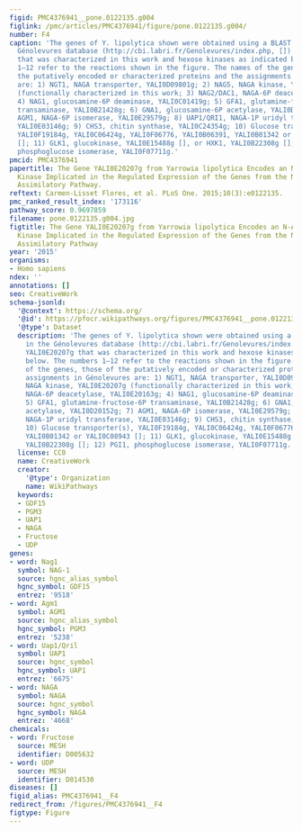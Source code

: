 ```yaml
---
figid: PMC4376941__pone.0122135.g004
figlink: /pmc/articles/PMC4376941/figure/pone.0122135.g004/
number: F4
caption: 'The genes of Y. lipolytica shown were obtained using a BLAST search in the
  Génolevures database (http://cbi.labri.fr/Genolevures/index.php, []) except YALI0E20207g
  that was characterized in this work and hexose kinases as indicated below. The numbers
  1–12 refer to the reactions shown in the figure. The names of the genes, those of
  the putatively encoded or characterized proteins and the assignments in Génolevures
  are: 1) NGT1, NAGA transporter, YALI0D09801g; 2) NAG5, NAGA kinase, YALI0E20207g
  (functionally characterized in this work; 3) NAG2/DAC1, NAGA-6P deacetylase, YALI0E20163g;
  4) NAG1, glucosamine-6P deaminase, YALI0C01419g; 5) GFA1, glutamine-fructose-6P
  transaminase, YALI0B21428g; 6) GNA1, glucosamine-6P acetylase, YALI0D20152g; 7)
  AGM1, NAGA-6P isomerase, YALI0E29579g; 8) UAP1/QRI1, NAGA-1P uridyl transferase,
  YALI0E03146g; 9) CHS3, chitin synthase, YALI0C24354g; 10) Glucose transporter(s),
  YALI0F19184g, YALI0C06424g, YALI0F06776, YALI0B06391, YALI0B01342 or YALI0C08943
  []; 11) GLK1, glucokinase, YALI0E15488g [], or HXK1, YALI0B22308g []; 12) PGI1,
  phosphoglucose isomerase, YALI0F07711g.'
pmcid: PMC4376941
papertitle: The Gene YALI0E20207g from Yarrowia lipolytica Encodes an N-Acetylglucosamine
  Kinase Implicated in the Regulated Expression of the Genes from the N-Acetylglucosamine
  Assimilatory Pathway.
reftext: Carmen-Lisset Flores, et al. PLoS One. 2015;10(3):e0122135.
pmc_ranked_result_index: '173116'
pathway_score: 0.9697859
filename: pone.0122135.g004.jpg
figtitle: The Gene YALI0E20207g from Yarrowia lipolytica Encodes an N-Acetylglucosamine
  Kinase Implicated in the Regulated Expression of the Genes from the N-Acetylglucosamine
  Assimilatory Pathway
year: '2015'
organisms:
- Homo sapiens
ndex: ''
annotations: []
seo: CreativeWork
schema-jsonld:
  '@context': https://schema.org/
  '@id': https://pfocr.wikipathways.org/figures/PMC4376941__pone.0122135.g004.html
  '@type': Dataset
  description: 'The genes of Y. lipolytica shown were obtained using a BLAST search
    in the Génolevures database (http://cbi.labri.fr/Genolevures/index.php, []) except
    YALI0E20207g that was characterized in this work and hexose kinases as indicated
    below. The numbers 1–12 refer to the reactions shown in the figure. The names
    of the genes, those of the putatively encoded or characterized proteins and the
    assignments in Génolevures are: 1) NGT1, NAGA transporter, YALI0D09801g; 2) NAG5,
    NAGA kinase, YALI0E20207g (functionally characterized in this work; 3) NAG2/DAC1,
    NAGA-6P deacetylase, YALI0E20163g; 4) NAG1, glucosamine-6P deaminase, YALI0C01419g;
    5) GFA1, glutamine-fructose-6P transaminase, YALI0B21428g; 6) GNA1, glucosamine-6P
    acetylase, YALI0D20152g; 7) AGM1, NAGA-6P isomerase, YALI0E29579g; 8) UAP1/QRI1,
    NAGA-1P uridyl transferase, YALI0E03146g; 9) CHS3, chitin synthase, YALI0C24354g;
    10) Glucose transporter(s), YALI0F19184g, YALI0C06424g, YALI0F06776, YALI0B06391,
    YALI0B01342 or YALI0C08943 []; 11) GLK1, glucokinase, YALI0E15488g [], or HXK1,
    YALI0B22308g []; 12) PGI1, phosphoglucose isomerase, YALI0F07711g.'
  license: CC0
  name: CreativeWork
  creator:
    '@type': Organization
    name: WikiPathways
  keywords:
  - GDF15
  - PGM3
  - UAP1
  - NAGA
  - Fructose
  - UDP
genes:
- word: Nag1
  symbol: NAG-1
  source: hgnc_alias_symbol
  hgnc_symbol: GDF15
  entrez: '9518'
- word: Agm1
  symbol: AGM1
  source: hgnc_alias_symbol
  hgnc_symbol: PGM3
  entrez: '5238'
- word: Uap1/Qril
  symbol: UAP1
  source: hgnc_symbol
  hgnc_symbol: UAP1
  entrez: '6675'
- word: NAGA
  symbol: NAGA
  source: hgnc_symbol
  hgnc_symbol: NAGA
  entrez: '4668'
chemicals:
- word: Fructose
  source: MESH
  identifier: D005632
- word: UDP
  source: MESH
  identifier: D014530
diseases: []
figid_alias: PMC4376941__F4
redirect_from: /figures/PMC4376941__F4
figtype: Figure
---
```

